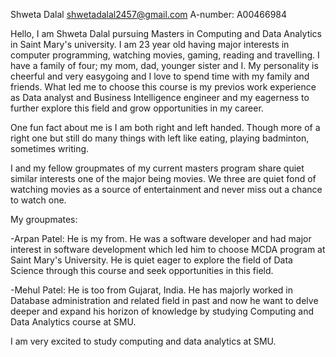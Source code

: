Shweta Dalal
shwetadalal2457@gmail.com 
A-number: A00466984

Hello,
I am Shweta Dalal pursuing Masters in Computing and Data Analytics in Saint Mary's university. I am 23 year old having major interests in computer programming, watching movies, gaming, reading and travelling. I have a family of four; my mom, dad, younger sister and I. My personality is cheerful and very easygoing and I love to spend time with my family and friends. 
What led me to choose this course is my previos work experience as Data analyst and Business Intelligence engineer and my eagerness to further explore this field and grow opportunities in my career.

One fun fact about me is I am both right and left handed. Though more of a right one but still do many things with left like eating, playing badminton, sometimes writing.

I and my fellow groupmates of my current masters program share quiet similar interests one of the major being movies. We three are quiet fond of watching movies as a source of entertainment and never miss out a chance to watch one.

My groupmates:

-Arpan Patel:
He is my from. He was a software developer and had major interest in software development which led him to choose MCDA program at Saint Mary's University. He is quiet eager to explore the field of Data Science through this course and seek opportunities in this field.

-Mehul Patel:
He is too from Gujarat, India. He has majorly worked in Database administration and related field in past and now he want to delve deeper and expand his horizon of knowledge by studying Computing and Data Analytics course at SMU.


I am very excited to study computing and data analytics at SMU.
